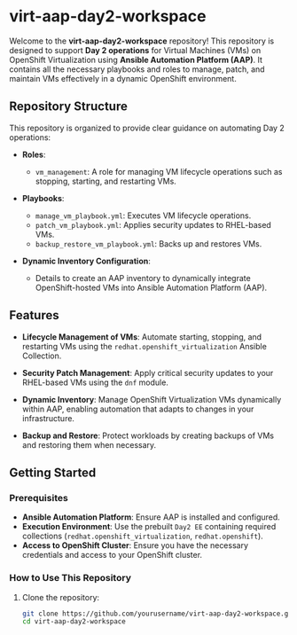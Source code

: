 # virt-aap-day2-workspace

Welcome to the **virt-aap-day2-workspace** repository! This repository is
designed to support **Day 2 operations** for Virtual Machines (VMs) on OpenShift
Virtualization using **Ansible Automation Platform (AAP)**. It contains all
the necessary playbooks and roles to manage, patch,
and maintain VMs effectively in a dynamic OpenShift environment.

## Repository Structure

This repository is organized to provide clear guidance on automating Day 2 operations:

- **Roles**: 
  - `vm_management`: A role for managing VM lifecycle operations such as stopping, starting, and restarting VMs.
  
- **Playbooks**:
  - `manage_vm_playbook.yml`: Executes VM lifecycle operations.
  - `patch_vm_playbook.yml`: Applies security updates to RHEL-based VMs.
  - `backup_restore_vm_playbook.yml`: Backs up and restores VMs.

- **Dynamic Inventory Configuration**:
  - Details to create an AAP inventory  to dynamically integrate OpenShift-hosted VMs into Ansible Automation Platform (AAP).

## Features

- **Lifecycle Management of VMs**:
  Automate starting, stopping, and restarting VMs using the `redhat.openshift_virtualization` Ansible Collection.
  
- **Security Patch Management**:
  Apply critical security updates to your RHEL-based VMs using the `dnf` module.

- **Dynamic Inventory**:
  Manage OpenShift Virtualization VMs dynamically within AAP, enabling automation that adapts to changes in your infrastructure.

- **Backup and Restore**:
  Protect workloads by creating backups of VMs and restoring them when necessary.

## Getting Started

### Prerequisites

- **Ansible Automation Platform**: Ensure AAP is installed and configured.
- **Execution Environment**: Use the prebuilt `Day2 EE` containing required collections (`redhat.openshift_virtualization`, `redhat.openshift`).
- **Access to OpenShift Cluster**: Ensure you have the necessary credentials and access to your OpenShift cluster.

### How to Use This Repository

1. Clone the repository:
   ```bash
   git clone https://github.com/yourusername/virt-aap-day2-workspace.git
   cd virt-aap-day2-workspace


